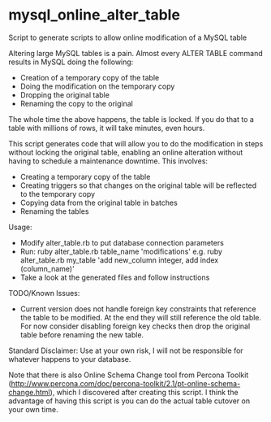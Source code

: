 mysql_online_alter_table
========================

Script to generate scripts to allow online modification of a MySQL table

Altering large MySQL tables is a pain.  Almost every ALTER TABLE command results in MySQL doing the following:
* Creation of a temporary copy of the table
* Doing the modification on the temporary copy
* Dropping the original table
* Renaming the copy to the original

The whole time the above happens, the table is locked.  If you do that to a table with millions of rows, it will take minutes, even hours.

This script generates code that will allow you to do the modification in steps without locking the original table, enabling an online alteration without having to schedule a maintenance downtime.  This involves: 
* Creating a temporary copy of the table
* Creating triggers so that changes on the original table will be reflected to the temporary copy
* Copying data from the original table in batches
* Renaming the tables

Usage:
- Modify alter_table.rb to put database connection parameters
- Run: ruby alter_table.rb table_name 'modifications' e.g. ruby alter_table.rb my_table 'add new_column integer, add index (column_name)'
- Take a look at the generated files and follow instructions

TODO/Known Issues:
* Current version does not handle foreign key constraints that reference the table to be modified.  At the end they will still reference the old table.  For now consider disabling foreign key checks then drop the original table before renaming the new table.

Standard Disclaimer: Use at your own risk, I will not be responsible for whatever happens to your database.

Note that there is also Online Schema Change tool from Percona Toolkit (http://www.percona.com/doc/percona-toolkit/2.1/pt-online-schema-change.html), which I discovered after creating this script.  I think the advantage of having this script is you can do the actual table cutover on your own time.
